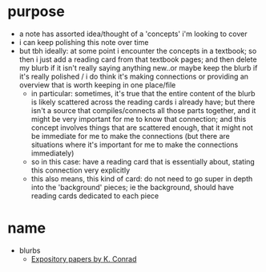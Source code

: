 # purpose
- a note has assorted idea/thought of a 'concepts' i'm looking to cover
- i can keep polishing this note over time
- but tbh ideally: at some point i encounter the concepts in a textbook; so then i just add a reading card from that textbook pages; and then delete my blurb if it isn't really saying anything new..or maybe keep the blurb if it's really polished / i do think it's making connections or providing an overview that is worth keeping in one place/file
	- in particular: sometimes, it's true that the entire content of the blurb is likely scattered across the reading cards i already have; but there isn't a source that compiles/connects all those parts together, and it might be very important for me to know that connection; and this concept involves things that are scattered enough, that it might not be immediate for me to make the connections (but there are situations where it's important for me to make the connections immediately)
	- so in this case: have a reading card that is essentially about, stating this connection very explicitly
	- this also means, this kind of card: do not need to go super in depth into the 'background' pieces; ie the background, should have reading cards dedicated to each piece

# name
- blurbs
	- [Expository papers by K. Conrad](https://kconrad.math.uconn.edu/blurbs/)